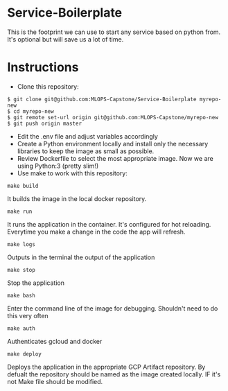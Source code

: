 # Service-Boilerplate

This is the footprint we can use to start any service based on python from. It's optional but will save us a lot of time.

# Instructions
* Clone this repository:
```
$ git clone git@github.com:MLOPS-Capstone/Service-Boilerplate myrepo-new
$ cd myrepo-new
$ git remote set-url origin git@github.com:MLOPS-Capstone/myrepo-new
$ git push origin master
```
* Edit the .env file and adjust variables accordingly
* Create a Python environment locally and install only the necessary libraries to keep the image as small as possible.
* Review Dockerfile to select the most appropriate image. Now we are using Python:3 (pretty slim!)
* Use make <COMMAND> to work with this repository:

```
make build
```
It builds the image in the local docker repository.
```
make run
```
It runs the application in the container. It's configured for hot reloading. Everytime you make a change in the code the app will refresh.
```
make logs
```
Outputs in the terminal the output of the application
```
make stop
```
Stop the application
```
make bash
```
Enter the command line of the image for debugging. Shouldn't need to do this very often
```
make auth
```
Authenticates gcloud and docker
```
make deploy
```
Deploys the application in the appropriate GCP Artifact repository. By defualt the repository should be named as the image created locally. IF it's not Make file should be modified.
